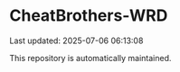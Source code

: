 # CheatBrothers-WRD

Last updated: 2025-07-06 06:13:08

This repository is automatically maintained.
